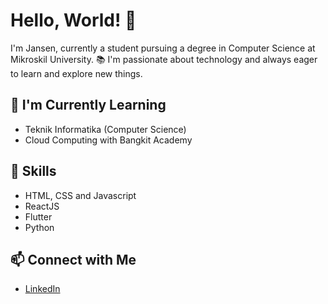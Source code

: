# Hello, World! 👋

I'm Jansen, currently a student pursuing a degree in Computer Science at Mikroskil University. 📚 I'm passionate about technology and always eager to learn and explore new things.

## 🌱 I'm Currently Learning
- Teknik Informatika (Computer Science)
- Cloud Computing with Bangkit Academy

## 🚀 Skills
- HTML, CSS and Javascript
- ReactJS
- Flutter
- Python

## 📫 Connect with Me
- [LinkedIn](https://www.linkedin.com/in/jansenloman/)

<!-- Feel free to explore my repositories and connect with me. Let's learn and grow together! 🚀-->
